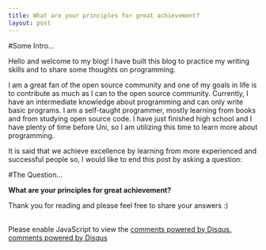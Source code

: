 ```yaml
---
title: What are your principles for great achievement?
layout: post
---
```


#Some Intro...

Hello and welcome to my blog! I have built this blog to practice my writing skills and to share some thoughts on programming.

I am a great fan of the open source community and one of my goals in life is to contribute as much as I can to the open source community. Currently, I have an intermediate knowledge about programming and can only write basic programs. I am a self-taught programmer, mostly learning from books and from studying open source code. I have just finished high school and I have plenty of time before Uni, so I am utilizing this time to learn more about programming.

It is said that we achieve excellence by learning from more experienced and successful people so, I would like to end this post by asking a question: 

#The Question...

<strong>What are your principles for great achievement?</strong>

Thank you for reading and please feel free to share your answers :)

<br>
<div id="disqus_thread"></div>
<script type="text/javascript">
/* * * CONFIGURATION VARIABLES: EDIT BEFORE PASTING INTO YOUR WEBPAGE * * */
var disqus_shortname = 'huzeifasblog'; // required: replace example with your forum shortname
var disqus_identifier = '/2013/11/04/principles-for-great-achievement/';

/* * * DON'T EDIT BELOW THIS LINE * * */
(function() {
var dsq = document.createElement('script'); dsq.type = 'text/javascript'; dsq.async = true;
dsq.src = '//' + disqus_shortname + '.disqus.com/embed.js';
(document.getElementsByTagName('head')[0] || document.getElementsByTagName('body')[0]).appendChild(dsq);
})();
</script>
<noscript>Please enable JavaScript to view the <a href="http://disqus.com/?ref_noscript">comments powered by Disqus.</a></noscript>
<a href="http://disqus.com" class="dsq-brlink">comments powered by <span class="logo-disqus">Disqus</span></a>



